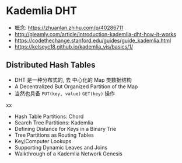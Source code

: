 # Kademlia DHT

- 概念: https://zhuanlan.zhihu.com/p/40286711
- http://gleamly.com/article/introduction-kademlia-dht-how-it-works
- https://codethechange.stanford.edu/guides/guide_kademlia.html
- https://kelseyc18.github.io/kademlia_vis/basics/1/


## Distributed Hash Tables

- DHT 是一种分布式的, 去 中心化的 Map 类数据结构
- A Decentralized But Organized Partition of the Map
- 当然也具备 `PUT(key, value)`  `GET(key)` 操作

xx

- Hash Table Partitions: Chord
- Search Tree Partitions: Kademlia
- Defining Distance for Keys in a Binary Trie
- Tree Partitions as Routing Tables
- Key/Computer Lookups
- Supporting Dynamic Leaves and Joins
- Walkthrough of a Kademlia Network Genesis






